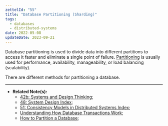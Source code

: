 ```yaml
---
zettelId: "55"
title: "Database Partitioning (Sharding)"
tags:
  - databases
  - distributed-systems
date: 2022-05-08
updateDate: 2023-09-21
---
```


Database partitioning is used to divide data into different partitions to access it faster and eliminate a single point of failure.
[Partitioning](https://en.wikipedia.org/wiki/Partition_(database)) is usually used for performance, availability, manageability, or load balancing (scalability).

There are different methods for partitioning a database.

---

- **Related Note(s):**
  - [42b: Systems and Design Thinking](/notes/42b/);
  - [48: System Design Index](/notes/48/);
  - [51: Consistency Models in Distributed Systems Index](/notes/51/);
  - [Understanding How Database Transactions Work](/books/understanding-how-database-transactions-work/);
  - [How to Partition a Database](/books/database-partitioning/);
